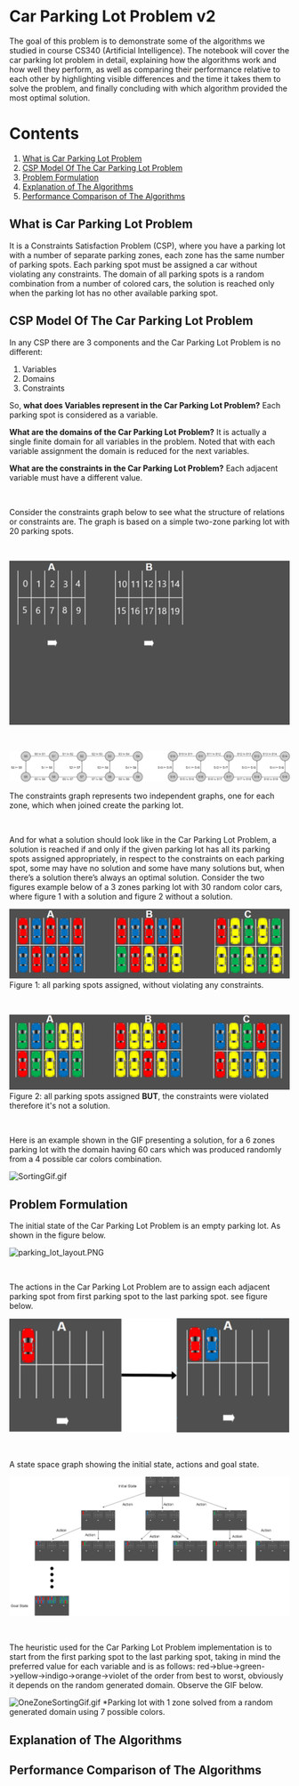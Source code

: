 # Car Parking Lot Problem v2
 
<p> The goal of this problem is to demonstrate some of the algorithms we studied in course CS340 (Artificial Intelligence). The notebook will cover the car parking lot problem in detail, explaining how the algorithms work and how well they perform, as well as comparing their performance relative to each other by highlighting visible differences and the time it takes them to solve the problem, and finally concluding with which algorithm provided the most optimal solution. </p>

# Contents
 
1. [What is Car Parking Lot Problem](#what-is-car-parking-lot-problem)
2. [CSP Model Of The Car Parking Lot Problem](#csp-model-of-the-car-parking-lot-problem)
3. [Problem Formulation](#problem-formulation)
4. [Explanation of The Algorithms](#explanation-of-the-algorithms)
5. [Performance Comparison of The Algorithms](#performance-comparison-of-the-algorithms)



## What is Car Parking Lot Problem

It is a Constraints Satisfaction Problem (CSP), where you have a parking lot with a number of separate parking zones, each zone has the same number of parking spots. Each parking spot must be assigned a car without violating any constraints. The domain of all parking spots is a random combination from a number of colored cars, the solution is reached only when the parking lot has no other available parking spot.

## CSP Model Of The Car Parking Lot Problem

In any CSP there are 3 components and the Car Parking Lot Problem is no different:
<ol>
 <li> Variables </li>
 <li> Domains </li>
 <li> Constraints </li>
</ol>

So, **what does Variables represent in the Car Parking Lot Problem?** Each parking spot is considered as a variable.

**What are the domains of the Car Parking Lot Problem?** It is actually a single finite domain for all variables in the problem. Noted that with each variable assignment the domain is reduced for the next variables.

**What are the constraints in the Car Parking Lot Problem?** Each adjacent variable must have a different value.
 
 <br />
 
<p> Consider the constraints graph below to see what the structure of relations or constraints are. The graph is based on a simple two-zone parking lot with 20 parking spots. </p>

 <br />
 
![Two zone parking lot.png](https://github.com/mohammadbinzouman/Car-Parking-Lot-Problem-v2/blob/main/Google%20Colaboratory%20Images/Two%20zone%20parking%20lot.png)

<br />
 
![Two zone parking lot.png](https://github.com/mohammadbinzouman/Car-Parking-Lot-Problem-v2/blob/main/Google%20Colaboratory%20Images/Constraint_Graphs.png)
 
<p> The constraints graph represents two independent graphs, one for each zone, which when joined create the parking lot. </p>

<br />

<p> And for what a solution should look like in the Car Parking Lot Problem, a solution is reached if and only if the given parking lot has all its parking spots assigned appropriately, in respect to the constraints on each parking spot, some may have no solution and some have many solutions but, when there’s a solution there’s always an optimal solution. Consider the two figures example below of a 3 zones parking lot with 30 random color cars, where figure 1 with a solution and figure 2 without a solution. </p>

![Sorted Car Parking Lot.png](https://github.com/mohammadbinzouman/Car-Parking-Lot-Problem-v2/blob/main/Google%20Colaboratory%20Images/Sorted%20Car%20Parking%20Lot.png)
Figure 1: all parking spots assigned, without violating any constraints.

<br />

![Unsorted Car Parking Lot.png](https://github.com/mohammadbinzouman/Car-Parking-Lot-Problem-v2/blob/main/Google%20Colaboratory%20Images/Unsorted%20Car%20Parking%20Lot.png)
Figure 2: all parking spots assigned **BUT**, the constraints were violated therefore it's not a solution.

<br />

<p> Here is an example shown in the GIF presenting a solution, for a 6 zones parking lot with the domain having 60 cars which was produced randomly from a 4 possible car colors combination. </p>

![SortingGif.gif]()

## Problem Formulation

<p> The initial state of the Car Parking Lot Problem is an empty parking lot. As shown in the figure below. </p>

![parking_lot_layout.PNG]()

<br />

<p> The actions in the Car Parking Lot Problem are to assign each adjacent parking spot from first parking spot to the last parking spot. see figure below. </p>

![Intial State.png](https://github.com/mohammadbinzouman/Car-Parking-Lot-Problem-v2/blob/main/Google%20Colaboratory%20Images/Intial%20State.png)

<br />

<p> A state space graph showing the initial state, actions and goal state. </p>

![Space State.png](https://github.com/mohammadbinzouman/Car-Parking-Lot-Problem-v2/blob/main/Google%20Colaboratory%20Images/Space%20State.png)

<br />

<p> The heuristic used for the Car Parking Lot Problem implementation is to start from the first parking spot to the last parking spot, taking in mind the preferred value for each variable and is as follows: red->blue->green->yellow->indigo->orange->violet of the order from best to worst, obviously it depends on the random generated domain. Observe the GIF below. </p>

![OneZoneSortingGif.gif]()
*Parking lot with 1 zone solved from a random generated domain using 7 possible colors.

## Explanation of The Algorithms




## Performance Comparison of The Algorithms
